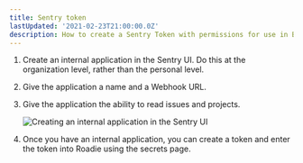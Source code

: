 ```yaml
---
title: Sentry token
lastUpdated: '2021-02-23T21:00:00.0Z'
description: How to create a Sentry Token with permissions for use in Backstage.
---
```


1. Create an internal application in the Sentry UI. Do this at the organization level, rather than the personal level.

2. Give the application a name and a Webhook URL.

3. Give the application the ability to read issues and projects.

   ![Creating an internal application in the Sentry UI](../.plugins/notes/sentry-create-internal-application-1590x1621.png)

4. Once you have an internal application, you can create a token and enter the token into Roadie using the secrets page.
